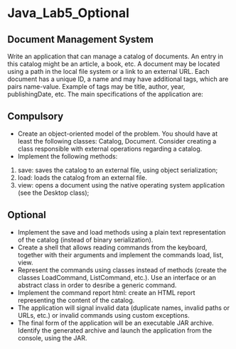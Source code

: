 # Java_Lab5_Optional

## Document Management System

Write an application that can manage a catalog of documents. An entry in this catalog might be an article, a book, etc.
A document may be located using a path in the local file system or a link to an external URL. Each document has a unique ID, a name and may have additional tags, which are pairs name-value. Example of tags may be title, author, year, publishingDate, etc.
The main specifications of the application are:

## Compulsory
- Create an object-oriented model of the problem. You should have at least the following classes: Catalog, Document. Consider creating a class responsible with external operations regarding a catalog.
- Implement the following methods:
1. save: saves the catalog to an external file, using object serialization;
2. load: loads the catalog from an external file.
3. view: opens a document using the native operating system application (see the Desktop class);

## Optional
- Implement the save and load methods using a plain text representation of the catalog (instead of binary serialization).
- Create a shell that allows reading commands from the keyboard, together with their arguments and implement the commands load, list, view.
- Represent the commands using classes instead of methods (create the classes LoadCommand, ListCommand, etc.). Use an interface or an abstract class in order to desribe a generic command.
- Implement the command report html: create an HTML report representing the content of the catalog.
- The application will signal invalid data (duplicate names, invalid paths or URLs, etc.) or invalid commands using custom exceptions.
- The final form of the application will be an executable JAR archive. Identify the generated archive and launch the application from the console, using the JAR.
